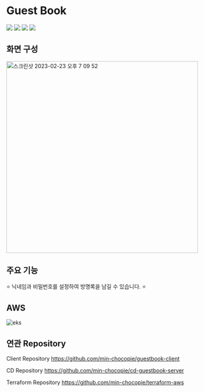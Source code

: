 # Guest Book
<img src="https://img.shields.io/badge/node.js-339933?style=for-the-badge&logo=Node.js&logoColor=white"> <img src="https://img.shields.io/badge/graphql-E10098?style=for-the-badge&logo=GraphQL&logoColor=white"> <img src="https://img.shields.io/badge/prisma-2D3748?style=for-the-badge&logo=Prisma&logoColor=white"> <img src="https://img.shields.io/badge/mysql-4479A1?style=for-the-badge&logo=mysql&logoColor=white">

## 화면 구성
<img width="500" alt="스크린샷 2023-02-23 오후 7 09 52" src="https://user-images.githubusercontent.com/97215602/220877829-62b5569c-8836-4617-b280-7d4d174d7038.png">

## 주요 기능
⭐️ 닉네임과 비밀번호를 설정하여 방명록을 남길 수 있습니다. ⭐️

## AWS
![eks](https://user-images.githubusercontent.com/97215602/222164755-38b47d97-4581-4b68-b72f-b9f50063d302.png)

## 연관 Repository
Client Repository 
https://github.com/min-chocopie/guestbook-client

CD Repository 
https://github.com/min-chocopie/cd-guestbook-server

Terraform Repository
https://github.com/min-chocopie/terraform-aws
